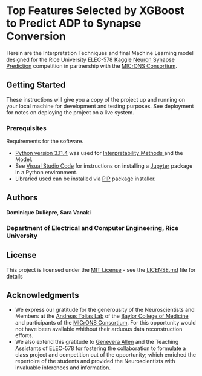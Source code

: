 # Top Features Selected by XGBoost to Predict ADP to Synapse Conversion

Herein are the Interpretation Techniques and final Machine Learning model designed for the Rice University ELEC-578 [Kaggle Neuron Synapse Prediction](https://www.kaggle.com/t/c0f648f10def4a72a8e6358f12751c4a) competition in partnership with the [MICrONS Consortium](https://www.microns-explorer.org/cortical-mm3).

## Getting Started

These instructions will give you a copy of the project up and running on
your local machine for development and testing purposes. See deployment
for notes on deploying the project on a live system.

### Prerequisites

Requirements for the software. 
- [Python version 3.11.4](https://www.python.org/downloads/release/python-3114/) was used for [Interpretability Methods ](ELEC_578_InterpMethods.ipynb) and the [Model](ELEC-578_CompNotebook_SUB_0.75751.ipynb).
- See [Visual Studio Code](https://code.visualstudio.com/docs/datascience/jupyter-notebooks) for instructions on installing a [Jupyter](https://jupyter-notebook.readthedocs.io/en/latest/) package in a Python environment.
- Libraried used can be installed via [PIP](https://pypi.org/project/pip/) package installer.

## Authors

**Dominique Dulièpre**, **Sara Vanaki**
### Department of Electrical and Computer Engineering, Rice University

## License

This project is licensed under the [MIT License](LICENSE.md) - see the [LICENSE.md](LICENSE.md) file for
details

## Acknowledgments

  - We express our gratitude for the generousity of the Neuroscientists and Members at the [Andreas Tolias Lab](https://toliaslab.org) of the [Baylor College of Medicine](https://www.bcm.edu/#hdr-search) and participants of the [MICrONS Consortium](https://www.microns-explorer.org/cortical-mm3). For this opportunity would not have been available whithout their arduous data reconstruction efforts.
  - We also extend this gratitude to [Genevera Allen](http://genevera.rice.edu) and the Teaching Assistants of ELEC-578 for fostering the collaboration to formulate a class project and competition out of the opportunity; which enriched the repertoire of the students and provided the Neuroscientists with invaluable inferences and information.


